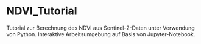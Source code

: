 # NDVI_Tutorial

Tutorial zur Berechnung des NDVI aus Sentinel-2-Daten unter Verwendung von Python.
Interaktive Arbeitsumgebung auf Basis von Jupyter-Notebook.
